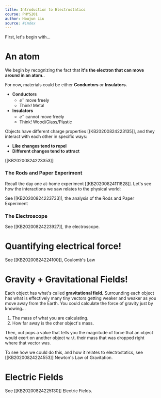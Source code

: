```yaml
---
title: Introduction to Electrostatics
course: PHYS201
author: Houjun Liu
source: #index
---
```


First, let's begin with...

# An atom
We begin by recognizing the fact that **it's the electron that can move around in an atom.**.

For now, materials could be either **Conductors** or **Insulators.**

* **Conductors**
    * $e^-$ move freely
    * Think! Metal
* **Insulators**
    * $e^-$ cannot move freely
    * Think! Wood/Glass/Plastic

Objects have different charge properties [[KB20200824223135]], and they interact with each other in specific ways:

* **Like changes tend to repel**
* **Different changes tend to attract**  

[[KB20200824223353]]

### The Rods and Paper Experiment

Recall the day one at-home experiment [[KB20200824111828]]. Let's see how the interactions we saw relates to the physical world:

See [[KB20200824223733]], the analysis of the Rods and Paper Experiment

### The Electroscope

See [[KB20200824223927]], the electroscope.
       
# Quantifying electrical force!

See [[KB20200824224100]], Coulomb's Law

# Gravity + Gravitational Fields!

Each object has what's called **gravitational field.** Surrounding each object has what is effectively many tiny vectors getting weaker and weaker as you move away from the Earth. You could calculate the force of gravity just by knowing…

1. The mass of what you are calculating.
2. How far away is the other object's mass.

Then, out pops a value that tells you the magnitude of force that an object would exert on another object w.r.t. their mass that was dropped right where that vector was.

To see how we could do this, and how it relates to electrostatics, see [[KB20200824224553]] Newton's Law of Gravitation.

# Electric Fields

See [[KB20200824225130]] Electric Fields. 
